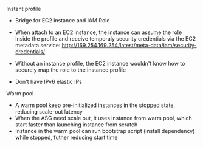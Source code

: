 Instant profile
- Bridge for EC2 instance and IAM Role
- When attach to an EC2 instance, the instance can assume the role inside the profile and receive temporaly security credentials via the EC2 metadata service: http://169.254.169.254/latest/meta-data/iam/security-credentials/<role-name>
- Without an instance profile, the EC2 instance wouldn't know how to securely map the role to the instance profile

- Don't have IPv6 elastic IPs

Warm pool
- A warm pool keep pre-initialized instances in the stopped state, reducing scale-out latency
- When the ASG need scale out, it uses instance from warm pool, which start faster than launching instance from scratch
- Instance in the warm pool can run bootstrap script (install dependency) while stopped, futher reducing start time